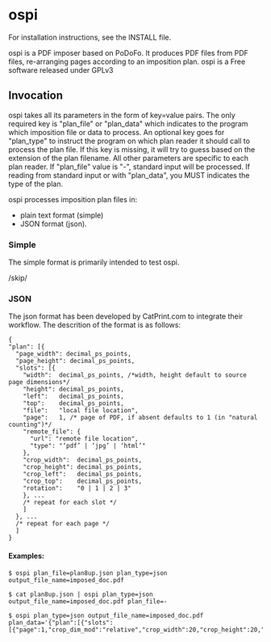 # ospi

For installation instructions, see the INSTALL file.

ospi is a PDF imposer based on PoDoFo. It produces PDF files from PDF files, re-arranging pages according to an imposition plan.
ospi is a Free software released under GPLv3

## Invocation

ospi takes all its parameters in the form of key=value pairs. The only required
key is "plan_file" or "plan_data" which indicates to the program which imposition file or data to
process. An optional key goes for "plan_type" to instruct the program on which
plan reader it should call to process the plan file. If this key is missing, it
will try to guess based on the extension of the plan filename. All other parameters 
are specific to each plan reader.
If "plan_file" value is "-", standard input will be processed.
If reading from standard input or with "plan_data", you MUST indicates the type of the plan.




ospi processes imposition plan files in:

* plain text format (simple)
* JSON format (json).



### Simple

The simple format is primarily intended to test ospi.

/skip/

### JSON

The json format has been developed by CatPrint.com to integrate their workflow.
The descrition of the format is as follows:

    {
    "plan": [{
      "page_width": decimal_ps_points,
      "page_height": decimal_ps_points,
      "slots": [{
        "width":  decimal_ps_points, /*width, height default to source page dimensions*/
        "height": decimal_ps_points,
        "left":   decimal_ps_points, 
        "top":    decimal_ps_points, 
        "file":   "local file location",
        "page":   1, /* page of PDF, if absent defaults to 1 (in "natural counting")*/
        "remote_file": { 
          "url": "remote file location", 
          "type": "‘pdf’ | ‘jpg’ | ‘html’"
        },
        "crop_width":  decimal_ps_points,
        "crop_height": decimal_ps_points,
        "crop_left":   decimal_ps_points,
        "crop_top":    decimal_ps_points,
        "rotation":    "0 | 1 | 2 | 3"
        }, ...
        /* repeat for each slot */
        ]
      }, ...
      /* repeat for each page */
      ]
    }

#### Examples:

    $ ospi plan_file=plan8up.json plan_type=json output_file_name=imposed_doc.pdf
    
    $ cat plan8up.json | ospi plan_type=json output_file_name=imposed_doc.pdf plan_file=-
    
    $ ospi plan_type=json output_file_name=imposed_doc.pdf plan_data='{"plan":[{"slots":[{"page":1,"crop_dim_mod":"relative","crop_width":20,"crop_height":20,"crop_left":-10,"crop_top":-10,"file":"a.pdf","rotation":3}]}]}'


